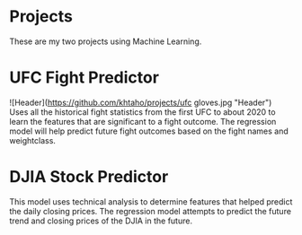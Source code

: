 # Projects
These are my two projects using Machine Learning.

# UFC Fight Predictor
![Header](https://github.com/khtaho/projects/ufc gloves.jpg "Header") 
Uses all the historical fight statistics from the first UFC to about 2020 to learn the features that are significant to a fight outcome.
The regression model will help predict future fight outcomes based on the fight names and weightclass.

# DJIA Stock Predictor
This model uses technical analysis to determine features that helped predict the daily closing prices. The regression model attempts to predict the future trend and closing prices of the DJIA in the future.

